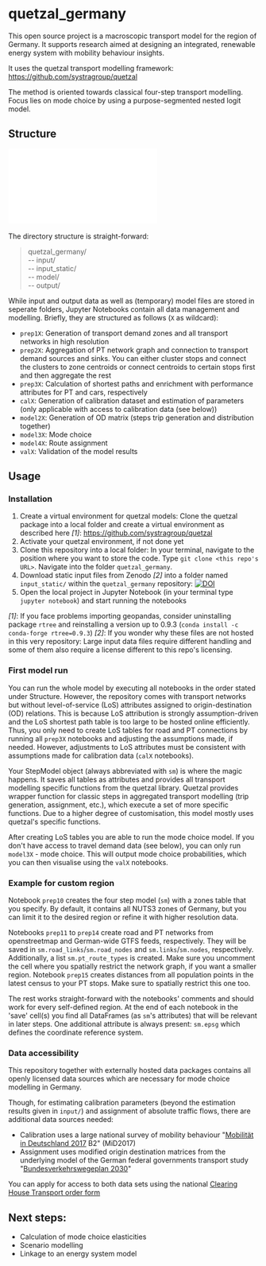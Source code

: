 # quetzal_germany
This open source project is a macroscopic transport model for the region of Germany. It supports research aimed at designing an integrated, renewable energy system with mobility behaviour insights.

It uses the quetzal transport modelling framework: https://github.com/systragroup/quetzal

The method is oriented towards classical four-step transport modelling. Focus lies on mode choice by using a purpose-segmented nested logit model.

## Structure

![Structure of quetzal_germany](input/quetzal_germany_structure_chart.pdf "Structure of quetzal_germany")

The directory structure is straight-forward:
> quetzal_germany/</br>
> -- input/</br>
> -- input_static/</br>
> -- model/</br>
> -- output/</br>

While input and output data as well as (temporary) model files are stored in seperate folders, Jupyter Notebooks contain all data management and modelling. Briefly, they are structured as follows (`X` as wildcard):
* ``prep1X``: Generation of transport demand zones and all transport networks in high resolution
* ``prep2X``: Aggregation of PT network graph and connection to transport demand sources and sinks. You can either cluster stops and connect the clusters to zone centroids or connect centroids to certain stops first and then aggregate the rest
* ``prep3X``: Calculation of shortest paths and enrichment with performance attributes for PT and cars, respectively
* ``calX``: Generation of calibration dataset and estimation of parameters (only applicable with access to calibration data (see below))
* ``model2X``: Generation of OD matrix (steps trip generation and distribution together)
* ``model3X``: Mode choice
* ``model4X``: Route assignment
* ``valX``: Validation of the model results

## Usage

### Installation

1. Create a virtual environment for quetzal models: Clone the quetzal package into a local folder and create a virtual environment as described here *[1]*: https://github.com/systragroup/quetzal
2. Activate your quetzal environment, if not done yet
3. Clone this repository into a local folder: In your terminal, navigate to the position where you want to store the code. Type `git clone <this repo's URL>`. Navigate into the folder `quetzal_germany`.
4. Download static input files from Zenodo *[2]* into a folder named `input_static/` within the `quetzal_germany` repository: [![DOI](https://zenodo.org/badge/DOI/10.5281/zenodo.4740207.svg)](https://doi.org/10.5281/zenodo.4740207)
5. Open the local project in Jupyter Notebook (in your terminal type `jupyter notebook`) and start running the notebooks

*[1]*: If you face problems importing geopandas, consider uninstalling package `rtree` and reinstalling a version up to 0.9.3 (`conda install -c conda-forge rtree=0.9.3`)
*[2]*: If you wonder why these files are not hosted in this very repository: Large input data files require different handling and some of them also require a license different to this repo's licensing.

### First model run

You can run the whole model by executing all notebooks in the order stated under Structure. However, the repository comes with transport networks but without level-of-service (LoS) attributes assigned to origin-destination (OD) relations. This is because LoS attribution is strongly assumption-driven and the LoS shortest path table is too large to be hosted online efficiently. Thus, you only need to create LoS tables for road and PT connections by running all `prep3X` notebooks and adjusting the assumptions made, if needed. However, adjustments to LoS attributes must be consistent with assumptions made for calibration data (`calX` notebooks).

Your StepModel object (always abbreviated with `sm`) is where the magic happens. It saves all tables as attributes and provides all transport modelling specific functions from the quetzal library. Quetzal provides wrapper function for classic steps in aggregated transport modelling (trip generation, assignment, etc.), which execute a set of more specific functions. Due to a higher degree of customisation, this model mostly uses quetzal's specific functions.

After creating LoS tables you are able to run the mode choice model. If you don't have access to travel demand data (see below), you can only run `model3X` - mode choice. This will output mode choice probabilities, which you can then visualise using the `valX` notebooks.

### Example for custom region

Notebook `prep10` creates the four step model (`sm`) with a zones table that you specify. By default, it contains all NUTS3 zones of Germany, but you can limit it to the desired region or refine it with higher resolution data.

Notebooks `prep11` to `prep14` create road and PT networks from openstreetmap and German-wide GTFS feeds, respectively. They will be saved in `sm.road_links`/`sm.road_nodes` and `sm.links`/`sm.nodes`, respectively. Additionally, a list `sm.pt_route_types` is created. Make sure you uncomment the cell where you spatially restrict the network graph, if you want a smaller region. Notebook `prep15` creates distances from all population points in the latest census to your PT stops. Make sure to spatially restrict this one too.

The rest works straight-forward with the notebooks' comments and should work for every self-defined region. At the end of each notebook in the 'save' cell(s) you find all DataFrames (as `sm`'s attributes) that will be relevant in later steps. One additional attribute is always present: `sm.epsg` which defines the coordinate reference system.

### Data accessibility

This repository together with externally hosted data packages contains all openly licensed data sources which are necessary for mode choice modelling in Germany.

Though, for estimating calibration parameters (beyond the estimation results given in `input/`) and assignment of absolute traffic flows, there are additional data sources needed:
* Calibration uses a large national survey of mobility behaviour "[Mobilität in Deutschland 2017](http://www.mobilitaet-in-deutschland.de/) B2" (MiD2017)
* Assignment uses modified origin destination matrices from the underlying model of the German federal governments transport study "[Bundesverkehrswegeplan 2030](https://www.bmvi.de/SharedDocs/DE/Artikel/G/BVWP/bundesverkehrswegeplan-2030-inhalte-herunterladen.html)"

You can apply for access to both data sets using the national [Clearing House Transport order form](https://daten.clearingstelle-verkehr.de/order-form.html)

## Next steps:

* Calculation of mode choice elasticities
* Scenario modelling
* Linkage to an energy system model
